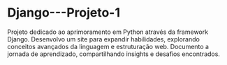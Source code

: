 # Django---Projeto-1
Projeto dedicado ao aprimoramento em Python através da framework Django. Desenvolvo um site para expandir habilidades, explorando conceitos avançados da linguagem e estruturação web. Documento a jornada de aprendizado, compartilhando insights e desafios encontrados.
